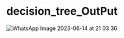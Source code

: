 # decision_tree_OutPut
![WhatsApp Image 2023-06-14 at 21 03 36](https://github.com/shahawais5/decision_tree/assets/120441699/7223c06d-eb1b-4860-857b-d45379132f6f)
